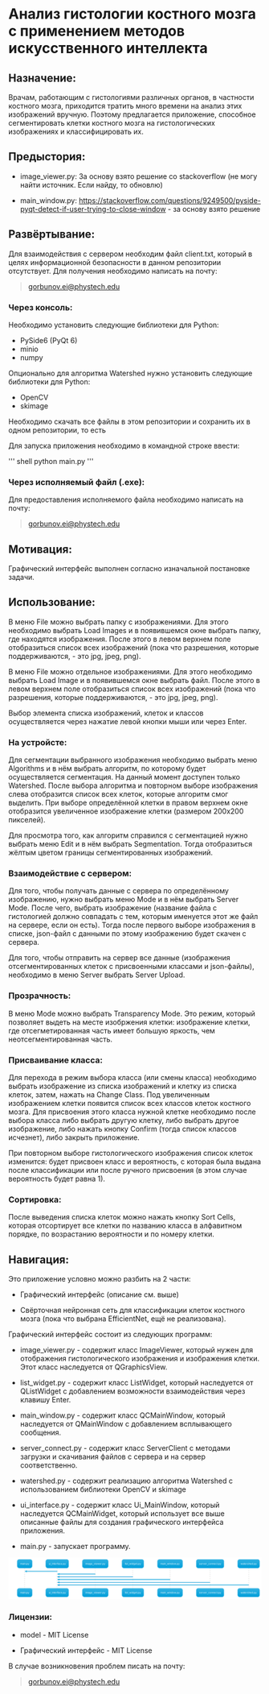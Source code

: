 # Анализ гистологии костного мозга с применением методов искусственного интеллекта

## Назначение:

Врачам, работающим с гистологиями различных органов, в частности костного мозга, приходится тратить много времени на анализ этих изображений вручную. Поэтому предлагается приложение, способное сегментировать клетки костного мозга на гистологических изображениях и классифицировать их.

## Предыстория:

* image_viewer.py: За основу взято решение со stackoverflow (не могу найти источник. Если найду, то обновлю)

* main_window.py: https://stackoverflow.com/questions/9249500/pyside-pyqt-detect-if-user-trying-to-close-window - за основу взято решение 

## Развёртывание:

Для взаимодействия с сервером необходим файл client.txt, который в целях информационной безопасности в данном репозитории отсутствует. Для получения необходимо написать на почту:

> gorbunov.ei@phystech.edu

### Через консоль:

Необходимо установить следующие библиотеки для Python: 
* PySide6 (PyQt 6)
* minio
* numpy

Опционально для алгоритма Watershed нужно установить следующие библиотеки для Python:
* OpenCV
* skimage

Необходимо скачать все файлы в этом репозитории и сохранить их в одном репозитории, то есть 

Для запуска приложения необходимо в командной строке ввести:

''' shell
python main.py
'''

### Через исполняемый файл (.exe):

Для предоставления исполняемого файла необходимо написать на почту:

> gorbunov.ei@phystech.edu

## Мотивация: 

Графический интерфейс выполнен согласно изначальной постановке задачи.

## Использование:

В меню File можно выбрать папку с изображениями. Для этого необходимо выбрать Load Images и в появившемся окне выбрать папку, где находятся изображения. После этого в левом верхнем поле отобразиться список всех изображений (пока что разрешения, которые поддерживаются, - это jpg, jpeg, png). 

В меню File можно отдельное изображениями. Для этого необходимо выбрать Load Image и в появившемся окне выбрать файл. После этого в левом верхнем поле отобразиться список всех изображений (пока что разрешения, которые поддерживаются, - это jpg, jpeg, png).

Выбор элемента списка изображений, клеток и классов осуществляется через нажатие левой кнопки мыши или через Enter.

### На устройсте:

Для сегментации выбранного изображения необходимо выбрать меню Algorithms и в нём выбрать алгоритм, по которому будет осуществляется сегментация. На данный момент доступен только Watershed. После выбора алгоритма и повторном выборе изображения слева отобразится список всех клеток, которые алгоритм смог выделить.
При выборе определённой клетки в правом верхнем окне отобразится увеличенное изображение клетки (размером 200x200 пикселей).

Для просмотра того, как алгоритм справился с сегментацией нужно выбрать меню Edit и в нём выбрать Segmentation. Тогда отобразиться жёлтым цветом границы сегментированных изображений.

### Взаимодействие с сервером:

Для того, чтобы получать данные с сервера по определённому изображению, нужно выбрать меню Mode и в нём выбрать Server Mode. После чего, выбрать изображение (название файла с гистологией должно совпадать с тем, которым именуется этот же файл на сервере, если он есть). Тогда после первого выборе изображения в списке, json-файл с данными по этому изображению будет скачен с сервера.

Для того, чтобы отправить на сервер все данные (изображения отсегментированных клеток с присвоенными классами и json-файлы), необходимо в меню Server выбрать Server Upload.

### Прозрачность:

В меню Mode можно выбрать Transparency Mode. Это режим, который позволяет выдеть на месте изобржения клетки: изображение клетки, где отсегметированная часть имеет большую яркость, чем неотсегментированная часть.

### Присваивание класса:

Для перехода в режим выбора класса (или смены класса) необходимо выбрать изображение из списка изображений и клетку из списка клеток, затем, нажать на Change Class. Под увеличенным изображением клетки появится список всех классов клеток костного мозга. Для присвоения этого класса нужной клетке необходимо после выбора класса либо выбрать другую клетку, либо выбрать другое изображение, либо нажать кнопку Confirm (тогда список классов исчезнет), либо закрыть приложение.

При повторном выборе гистологического изображения список клеток изменится: будет присвоен класс и вероятность, с которая была выдана после классификации или после ручного присвоения (в этом случае вероятность будет равна 1).

### Сортировка:

После выведения списка клеток можно нажать кнопку Sort Cells, которая отсортирует все клетки по названию класса в алфавитном порядке, по возрастанию вероятности и по номеру клетки.

## Навигация:

Это приложение условно можно разбить на 2 части:

* Графический интерфейс (описание см. выше)

* Свёрточная нейронная сеть для классификации клеток костного мозга (пока что выбрана EfficientNet, ещё не реализована).

Графический интерфейс состоит из следующих программ:

* image_viewer.py - содержит класс ImageViewer, который нужен для отображения гистологического изображения и изображения клетки. Этот класс наследуется от QGraphicsView.

* list_widget.py - содержит класс ListWidget, который наследуется от QListWidget с добавлением возможности взаимодействия через клавишу Enter.

* main_window.py - содержит класс QCMainWindow, который наследуется от QMainWindow с добавлением всплывающего сообщения.

* server_connect.py - содержит класс ServerClient с методами загрузки и скачивания файлов с сервера и на сервер соответственно.

* watershed.py - содержит реализацию алгоритма Watershed с использованием библиотеки OpenCV и skimage

* ui_interface.py - содержит класс Ui_MainWindow, который наследуется QCMainWidget, который использует все выше описанные файлы для создания графического интерфейса приложения.

* main.py - запускает программу.

![scheme](scheme.png?raw=true "Title")

### Лицензии:

* model - MIT License

* Графический интерфейс - MIT License


В случае возникновения проблем писать на почту:

> gorbunov.ei@phystech.edu
